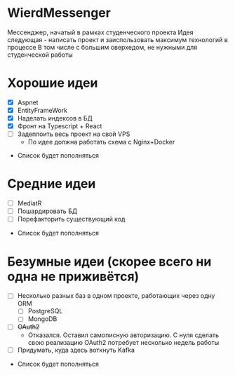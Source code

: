 # WierdMessenger

Мессенджер, начатый в рамках студенческого проекта
Идея следующая - написать проект и заиспользовать максимум технологий в процессе
В том числе с большим оверхедом, не нужными для студенческой работы


# Хорошие идеи
- [x] Aspnet
- [x] EntityFrameWork
- [x] Наделать индексов в БД
- [x] Фронт на Typescript + React
- [ ] Задеплоить весь проект на свой VPS
  - По идее должна работать схема с Nginx+Docker
- Список будет пополняться

# Средние идеи
- [ ] MediatR
- [ ] Пошардировать БД
- [ ] Порефакторить существующий код
- Список будет пополняться

# Безумные идеи (скорее всего ни одна не приживётся)
- [ ] Несколько разных баз в одном проекте, работающих через одну ORM
  - [ ] PostgreSQL
  - [ ] MongoDB
- [ ] ~~OAuth2~~
  - Отказался. Оставил самописную авторизацию. С нуля сделать свою реализацию OAuth2 потребует несколько недель работы
- [ ] Придумать, куда здесь воткнуть Kafka
- Список будет пополняться